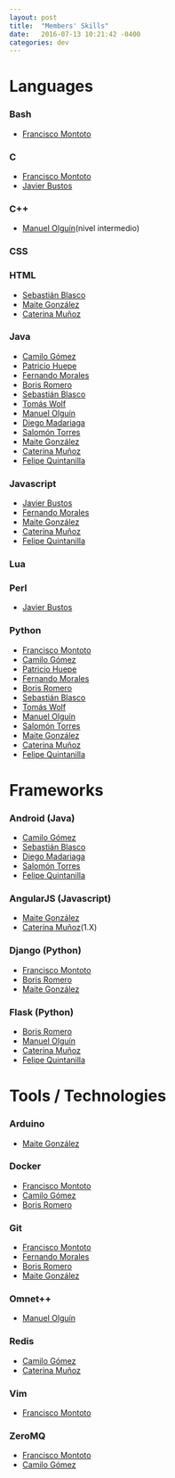 ```yaml
---
layout: post
title:  "Members' Skills"
date:   2016-07-13 10:21:42 -0400
categories: dev
---
```

# Languages

### Bash

  - [Francisco Montoto][fmontoto]

### C

  - [Francisco Montoto][fmontoto]
  - [Javier Bustos][madestro]

### C++

  - [Manuel Olguín][molguin92](nivel intermedio)

### CSS

### HTML

  - [Sebastián Blasco][sebablasko]
  - [Maite González][maitegm]
  - [Caterina Muñoz][raticate]

### Java

  - [Camilo Gómez][camilog]
  - [Patricio Huepe][phfollert]
  - [Fernando Morales][nanocatdemen]
  - [Boris Romero][boris]
  - [Sebastián Blasco][sebablasko]
  - [Tomás Wolf][twolfvb]
  - [Manuel Olguín][molguin92]
  - [Diego Madariaga][dmadariaga]
  - [Salomón Torres][storress]
  - [Maite González][maitegm]
  - [Caterina Muñoz][raticate]
  - [Felipe Quintanilla][fquintan]

### Javascript

  - [Javier Bustos][madestro]
  - [Fernando Morales][nanocatdemen]
  - [Maite González][maitegm]
  - [Caterina Muñoz][raticate]
  - [Felipe Quintanilla][fquintan]

### Lua

### Perl

  - [Javier Bustos][madestro]

### Python

  - [Francisco Montoto][fmontoto]
  - [Camilo Gómez][camilog]
  - [Patricio Huepe][phfollert]
  - [Fernando Morales][nanocatdemen]
  - [Boris Romero][boris]
  - [Sebastián Blasco][sebablasko]
  - [Tomás Wolf][twolfvb]
  - [Manuel Olguín][molguin92]
  - [Salomón Torres][storress]
  - [Maite González][maitegm]
  - [Caterina Muñoz][raticate]
  - [Felipe Quintanilla][fquintan]


# Frameworks

### Android (Java)

  - [Camilo Gómez][camilog]
  - [Sebastián Blasco][sebablasko]
  - [Diego Madariaga][dmadariaga]
  - [Salomón Torres][storress]
  - [Felipe Quintanilla][fquintan]


### AngularJS (Javascript)
  - [Maite González][maitegm]
  - [Caterina Muñoz][raticate](1.X)


### Django (Python)

  - [Francisco Montoto][fmontoto]
  - [Boris Romero][boris]
  - [Maite González][maitegm]

### Flask (Python)

  - [Boris Romero][boris]
  - [Manuel Olguín][molguin92]
  - [Caterina Muñoz][raticate]
  - [Felipe Quintanilla][fquintan]

# Tools / Technologies

### Arduino

  - [Maite González][maitegm]

### Docker

  - [Francisco Montoto][fmontoto]
  - [Camilo Gómez][camilog]
  - [Boris Romero][boris]

### Git

  - [Francisco Montoto][fmontoto]
  - [Fernando Morales][nanocatdemen]
  - [Boris Romero][boris]
  - [Maite González][maitegm]

### Omnet++

  - [Manuel Olguín][molguin92]

### Redis

  - [Camilo Gómez][camilog]
  - [Caterina Muñoz][raticate]

### Vim

  - [Francisco Montoto][fmontoto]

### ZeroMQ

  - [Francisco Montoto][fmontoto]
  - [Camilo Gómez][camilog]

[fmontoto]: https://www.github.com/fmontoto
[camilog]: https://www.github.com/camilog
[madestro]: https://www.github.com/madestro
[phfollert]: https://www.github.com/phfollert
[nanocatdemen]: https://www.github.com/nanocatdemen
[boris]: https://www.github.com/zeeerooo
[sebablasko]: https://www.github.com/sebablasko
[twolfvb]: https://github.com/twolfvb
[molguin92]: https://github.com/molguin92
[dmadariaga]: https://github.com/dmadariaga
[storress]: https://github.com/storress
[maitegm]: https://github.com/maitegm
[raticate]: https://github.com/raticate
[fquintan]: https://github.com/fquintan
